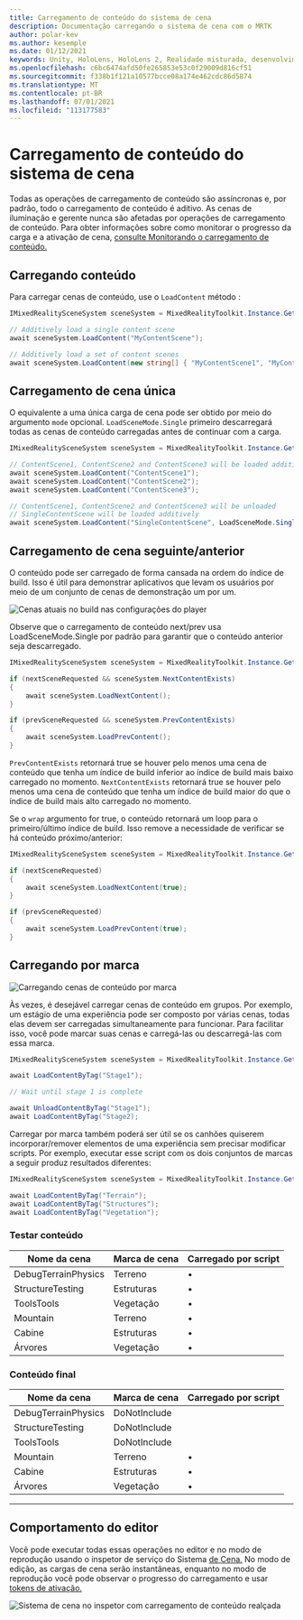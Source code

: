 ```yaml
---
title: Carregamento de conteúdo do sistema de cena
description: Documentação carregando o sistema de cena com o MRTK
author: polar-kev
ms.author: kesemple
ms.date: 01/12/2021
keywords: Unity, HoloLens, HoloLens 2, Realidade misturada, desenvolvimento, MRTK,
ms.openlocfilehash: c6bc6474afd50fe265853e53c0f29009d816cf51
ms.sourcegitcommit: f338b1f121a10577bcce08a174e462cdc86d5874
ms.translationtype: MT
ms.contentlocale: pt-BR
ms.lasthandoff: 07/01/2021
ms.locfileid: "113177583"
---
```

# <a name="scene-system-content-loading"></a>Carregamento de conteúdo do sistema de cena

Todas as operações de carregamento de conteúdo são assíncronas e, por padrão, todo o carregamento de conteúdo é aditivo. As cenas de iluminação e gerente nunca são afetadas por operações de carregamento de conteúdo. Para obter informações sobre como monitorar o progresso da carga e a ativação de cena, [consulte Monitorando o carregamento de conteúdo.](scene-system-load-progress.md)

## <a name="loading-content"></a>Carregando conteúdo

Para carregar cenas de conteúdo, use o `LoadContent` método :

```c#
IMixedRealitySceneSystem sceneSystem = MixedRealityToolkit.Instance.GetService<IMixedRealitySceneSystem>();

// Additively load a single content scene
await sceneSystem.LoadContent("MyContentScene");

// Additively load a set of content scenes
await sceneSystem.LoadContent(new string[] { "MyContentScene1", "MyContentScene2", "MyContentScene3" });
```

## <a name="single-scene-loading"></a>Carregamento de cena única

O equivalente a uma única carga de cena pode ser obtido por meio do argumento `mode` opcional. `LoadSceneMode.Single` primeiro descarregará todas as cenas de conteúdo carregadas antes de continuar com a carga.

```c#
IMixedRealitySceneSystem sceneSystem = MixedRealityToolkit.Instance.GetService<IMixedRealitySceneSystem>();

// ContentScene1, ContentScene2 and ContentScene3 will be loaded additively
await sceneSystem.LoadContent("ContentScene1");
await sceneSystem.LoadContent("ContentScene2");
await sceneSystem.LoadContent("ContentScene3");

// ContentScene1, ContentScene2 and ContentScene3 will be unloaded
// SingleContentScene will be loaded additively
await sceneSystem.LoadContent("SingleContentScene", LoadSceneMode.Single);
```

## <a name="next--previous-scene-loading"></a>Carregamento de cena seguinte/anterior

O conteúdo pode ser carregado de forma cansada na ordem do índice de build. Isso é útil para demonstrar aplicativos que levam os usuários por meio de um conjunto de cenas de demonstração um por um.

![Cenas atuais no build nas configurações do player](../images/scene-system/MRTK_SceneSystemBuildSettings.png)

Observe que o carregamento de conteúdo next/prev usa LoadSceneMode.Single por padrão para garantir que o conteúdo anterior seja descarregado.

```c#
IMixedRealitySceneSystem sceneSystem = MixedRealityToolkit.Instance.GetService<IMixedRealitySceneSystem>();

if (nextSceneRequested && sceneSystem.NextContentExists)
{
    await sceneSystem.LoadNextContent();
}

if (prevSceneRequested && sceneSystem.PrevContentExists)
{
    await sceneSystem.LoadPrevContent();
}
```

`PrevContentExists` retornará true se houver pelo menos uma cena de conteúdo que tenha um índice de build inferior ao índice de build mais baixo carregado no momento. `NextContentExists` retornará true se houver pelo menos uma cena de conteúdo que tenha um índice de build maior do que o índice de build mais alto carregado no momento.

Se o `wrap` argumento for true, o conteúdo retornará um loop para o primeiro/último índice de build. Isso remove a necessidade de verificar se há conteúdo próximo/anterior:

```c#
IMixedRealitySceneSystem sceneSystem = MixedRealityToolkit.Instance.GetService<IMixedRealitySceneSystem>();

if (nextSceneRequested)
{
    await sceneSystem.LoadNextContent(true);
}

if (prevSceneRequested)
{
    await sceneSystem.LoadPrevContent(true);
}
```

## <a name="loading-by-tag"></a>Carregando por marca

![Carregando cenas de conteúdo por marca](../images/scene-system/MRTK_SceneSystemLoadingByTag.png)

Às vezes, é desejável carregar cenas de conteúdo em grupos. Por exemplo, um estágio de uma experiência pode ser composto por várias cenas, todas elas devem ser carregadas simultaneamente para funcionar. Para facilitar isso, você pode marcar suas cenas e carregá-las ou descarregá-las com essa marca.

```c#
IMixedRealitySceneSystem sceneSystem = MixedRealityToolkit.Instance.GetService<IMixedRealitySceneSystem>();

await LoadContentByTag("Stage1");

// Wait until stage 1 is complete

await UnloadContentByTag("Stage1");
await LoadContentByTag("Stage2);
```

Carregar por marca também poderá ser útil se os canhões quiserem incorporar/remover elementos de uma experiência sem precisar modificar scripts. Por exemplo, executar esse script com os dois conjuntos de marcas a seguir produz resultados diferentes:

```c#
IMixedRealitySceneSystem sceneSystem = MixedRealityToolkit.Instance.GetService<IMixedRealitySceneSystem>();

await LoadContentByTag("Terrain");
await LoadContentByTag("Structures");
await LoadContentByTag("Vegetation");
```

### <a name="testing-content"></a>Testar conteúdo

Nome da cena | Marca de cena | Carregado por script
---|---|---
DebugTerrainPhysics | Terreno | •
StructureTesting | Estruturas | •
ToolsTools | Vegetação | •
Mountain | Terreno | •
Cabine | Estruturas | •
Árvores | Vegetação | •

### <a name="final-content"></a>Conteúdo final

Nome da cena | Marca de cena | Carregado por script
---|---|---
DebugTerrainPhysics | DoNotInclude |
StructureTesting | DoNotInclude |
ToolsTools | DoNotInclude |
Mountain | Terreno | •
Cabine | Estruturas | •
Árvores | Vegetação | •

---

## <a name="editor-behavior"></a>Comportamento do editor

Você pode executar todas essas operações no editor e no modo de reprodução usando o inspetor de serviço do Sistema [de Cena.](../../configuration/mixed-reality-configuration-guide.md#editor-utilities) No modo de edição, as cargas de cena serão instantâneas, enquanto no modo de reprodução você pode observar o progresso do carregamento e usar [tokens de ativação.](scene-system-load-progress.md)

![Sistema de cena no inspetor com carregamento de conteúdo realçada](../images/scene-system/MRTK_SceneSystemServiceInspector.PNG)
